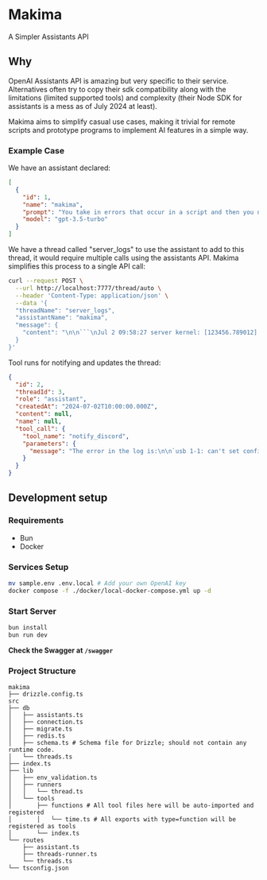 # Makima

A Simpler Assistants API

## Why

OpenAI Assistants API is amazing but very specific to their service. Alternatives often try to copy their sdk compatibility along with the limitations (limited supported tools) and complexity (their Node SDK for assistants is a mess as of July 2024 at least).

Makima aims to simplify casual use cases, making it trivial for remote scripts and prototype programs to implement AI features in a simple way.

### Example Case

We have an assistant declared:

```json
[
  {
    "id": 1,
    "name": "makima",
    "prompt": "You take in errors that occur in a script and then you need to notify the user exactly the important part, or if it's verbose explain the error in the notification.",
    "model": "gpt-3.5-turbo"
  }
]
```

We have a thread called "server_logs" to use the assistant to add to this thread, it would require multiple calls using the assistants API. Makima simplifies this process to a single API call:

````bash
curl --request POST \
  --url http://localhost:7777/thread/auto \
  --header 'Content-Type: application/json' \
  --data '{
  "threadName": "server_logs",
  "assistantName": "makima",
  "message": {
    "content": "\n\n```\nJul 2 09:58:27 server kernel: [123456.789012] usb 1-1: new high-speed USB device number 7 using xhci_hcd\nJul 2 09:58:27 server kernel: [123456.789456] usb 1-1: New USB device found, idVendor=0781, idProduct=5567\nJul 2 09:58:27 server kernel: [123456.789789] usb 1-1: New USB device strings: Mfr=1, Product=2, SerialNumber=3\nJul 2 09:58:27 server kernel: [123456.789999] usb 1-1: Product: Cruzer Blade\nJul 2 09:58:27 server kernel: [123456.790123] usb 1-1: Manufacturer: SanDisk\nJul 2 09:58:27 server kernel: [123456.790456] usb 1-1: SerialNumber: 1234567890ABCDE\nJul 2 09:58:27 server kernel: [123456.791234] usb 1-1: can'\''t set config #1, error -32\n```\n"
  }
}'

````

Tool runs for notifying and updates the thread:

```json
{
  "id": 2,
  "threadId": 3,
  "role": "assistant",
  "createdAt": "2024-07-02T10:00:00.000Z",
  "content": null,
  "name": null,
  "tool_call": {
    "tool_name": "notify_discord",
    "parameters": {
      "message": "The error in the log is:\n\n`usb 1-1: can't set config #1, error -32`\n\nExplanation: The system tried to set the configuration for the USB device but encountered an error (`error -32`). This could be due to a hardware issue with the USB device or a compatibility problem with the USB controller. It might be worth trying a different USB port or device to see if the problem persists."
    }
  }
}
```

## Development setup

### Requirements

- Bun
- Docker

### Services Setup

```bash
mv sample.env .env.local # Add your own OpenAI key
docker compose -f ./docker/local-docker-compose.yml up -d
```

### Start Server

```bash
bun install
bun run dev
```

**Check the Swagger at `/swagger`**

### Project Structure

```
makima
├── drizzle.config.ts
src
├── db
│   ├── assistants.ts
│   ├── connection.ts
│   ├── migrate.ts
│   ├── redis.ts
│   ├── schema.ts # Schema file for Drizzle; should not contain any runtime code.
│   └── threads.ts
├── index.ts
├── lib
│   ├── env_validation.ts
│   ├── runners
│   │   └── thread.ts
│   └── tools
│       ├── functions # All tool files here will be auto-imported and registered
│       │   └── time.ts # All exports with type=function will be registered as tools
│       └── index.ts
└── routes
    ├── assistant.ts
    ├── threads-runner.ts
    └── threads.ts
└── tsconfig.json
```
